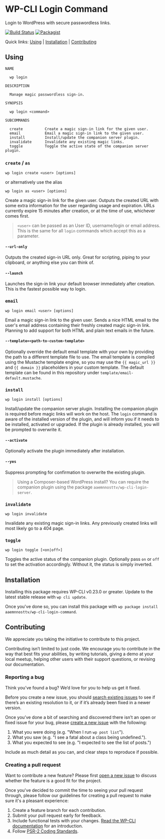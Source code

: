 # WP-CLI Login Command

Login to WordPress with secure passwordless links.

[![Build Status](https://travis-ci.org/aaemnnosttv/wp-cli-login-command.svg?branch=master)](https://travis-ci.org/aaemnnosttv/wp-cli-login-command)
[![Packagist](https://img.shields.io/packagist/v/aaemnnosttv/wp-cli-login-command.svg)](https://packagist.org/packages/aaemnnosttv/wp-cli-login-command)

Quick links: [Using](#using) | [Installation](#installation) | [Contributing](#contributing)

## Using

```
NAME

  wp login

DESCRIPTION

  Manage magic passwordless sign-in.

SYNOPSIS

  wp login <command>

SUBCOMMANDS

  create          Create a magic sign-in link for the given user.
  email           Email a magic sign-in link to the given user.
  install         Install/update the companion server plugin.
  invalidate      Invalidate any existing magic links.
  toggle          Toggle the active state of the companion server plugin.

```

### `create` / `as`

```
wp login create <user> [options]
```
or alternatively use the alias
```
wp login as <user> [options]
```

Create a magic sign-in link for the given user.  Outputs the created URL with some extra information for the user regarding usage and expiration.  URLs currently expire 15 minutes after creation, or at the time of use, whichever comes first.

> `<user>` can be passed as an User ID, username/login or email address. This is the same for all `login` commands which accept this as a parameter.

#### `--url-only`

Outputs the created sign-in URL only. Great for scripting, piping to your clipboard, or anything else you can think of.

#### `--launch`

Launches the sign-in link your default browser immediately after creation.  This is the fastest possible way to login.

### `email`

```
wp login email <user> [options]
```

Email a magic sign-in link to the given user.  Sends a nice HTML email to the user's email address containing their freshly created magic sign-in link.  Planning to add support for both HTML and plain text emails in the future.

#### `--template=<path-to-custom-template>`

Optionally override the default email template with your own by providing the path to a different template file to use.
The email template is compiled using the Mustache template engine, so you may use the `{{ magic_url }}` and `{{ domain }}` placeholders in your custom template.  The default template can be found in this repository under `template/email-default.mustache`.

### `install`

```
wp login install [options]
```

Install/update the companion server plugin.  Installing the companion plugin is required before magic links will work on the host.
The `login` command is aware of the installed version of the plugin, and will inform you if it needs to be installed, activated or upgraded.
If the plugin is already installed, you will be prompted to overwrite it.

#### `--activate`

Optionally activate the plugin immediately after installation.

#### `--yes`

Suppress prompting for confirmation to overwrite the existing plugin.

> Using a Composer-based WordPress install? You can require the companion plugin using the package `aaemnnosttv/wp-cli-login-server`.

### `invalidate`

```
wp login invalidate
```

Invalidate any existing magic sign-in links.  Any previously created links will most likely go to a 404 page.

### `toggle`

```
wp login toggle [<on|off>]
```

Toggles the active status of the companion plugin.  Optionally pass `on` or `off` to set the activation accordingly. Without it, the status is simply inverted.

## Installation

Installing this package requires WP-CLI v0.23.0 or greater. Update to the latest stable release with `wp cli update`.

Once you've done so, you can install this package with `wp package install aaemnnosttv/wp-cli-login-command`.

## Contributing

We appreciate you taking the initiative to contribute to this project.

Contributing isn’t limited to just code. We encourage you to contribute in the way that best fits your abilities, by writing tutorials, giving a demo at your local meetup, helping other users with their support questions, or revising our documentation.

### Reporting a bug

Think you’ve found a bug? We’d love for you to help us get it fixed.

Before you create a new issue, you should [search existing issues](https://github.com/aaemnnosttv/wp-cli-login-command/issues?q=label%3Abug%20) to see if there’s an existing resolution to it, or if it’s already been fixed in a newer version.

Once you’ve done a bit of searching and discovered there isn’t an open or fixed issue for your bug, please [create a new issue](https://github.com/aaemnnosttv/wp-cli-login-command/issues/new) with the following:

1. What you were doing (e.g. "When I run `wp post list`").
2. What you saw (e.g. "I see a fatal about a class being undefined.").
3. What you expected to see (e.g. "I expected to see the list of posts.")

Include as much detail as you can, and clear steps to reproduce if possible.

### Creating a pull request

Want to contribute a new feature? Please first [open a new issue](https://github.com/aaemnnosttv/wp-cli-login-command/issues/new) to discuss whether the feature is a good fit for the project.

Once you've decided to commit the time to seeing your pull request through, please follow our guidelines for creating a pull request to make sure it's a pleasant experience:

1. Create a feature branch for each contribution.
2. Submit your pull request early for feedback.
3. Include functional tests with your changes. [Read the WP-CLI documentation](https://wp-cli.org/docs/pull-requests/#functional-tests) for an introduction.
4. Follow [PSR-2 Coding Standards](http://www.php-fig.org/psr/psr-2/).
